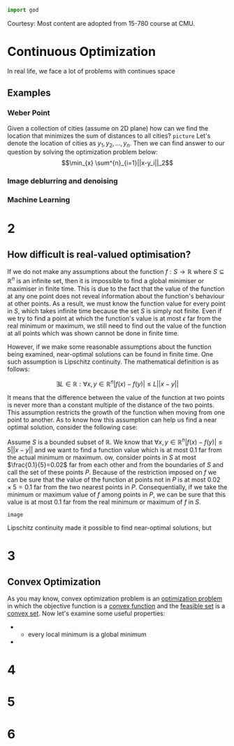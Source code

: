 ```python
import god
```
Courtesy: Most content are adopted from 15-780 course at CMU.
# Continuous Optimization
In real life, we face a lot of problems with continues space

## Examples

### Weber Point

Given a collection of cities (assume on 2D plane) how can we find the location that minimizes the sum of distances to all cities?
`picture`
Let's denote the location of cities as $y_1, y_2, ..., y_n$.
Then we can find answer to our question by solving the optimization problem below:
$$\min_{x} \sum^{n}_{i=1}||x-y_i||_2$$

### Image deblurring and denoising

### Machine Learning

# 2

## How difficult is real-valued optimisation?

If we do not make any assumptions about the function $f:S\rightarrow\mathbb{R}$ where $S\subseteq\mathbb{R}^n$ is an infinite set, then it is impossible to find a global minimiser or maximiser in finite time. This is due to the fact that the value of the function at any one point does not reveal information about the function's behaviour at other points. As a result, we must know the function value for every point in $S$, which takes infinite time because the set $S$ is simply not finite. Even if we try to find a point at which the function's value is at most  $\epsilon$ far from the real minimum or maximum, we still need to find out the value of the function at all points which was shown cannot be done in finite time.

However, if we make some reasonable assumptions about the function being examined, near-optimal solutions can be found in finite time. One such assumption is Lipschitz continuity. The mathematical definition is as follows:

$$\exists L\in\mathbb{R}:\forall x,y\in\mathbb{R}^n|f(x)-f(y)|\le L||x-y||$$

It means that the difference between the value of the function at two points is never more than a constant multiple of the distance of the two points. This assumption restricts the growth of the function when moving from one point to another. As to know how this assumption can help us find a near optimal solution, consider the following case:

Assume $S$ is a bounded subset of $\mathbb{R}$. We know that $\forall x,y\in\mathbb{R}^n|f(x)-f(y)|\le 5||x-y||$ and we want to find a function value which is at most $0.1$ far from the actual minimum or maximum. ow, consider points in $S$ at most $\frac{0.1}{5}=0.02$ far from each other and from the boundaries of $S$ and call the set of these points $P$. Because of the restriction imposed on $f$ we can be sure that the value of the function at points not in $P$ is at most $0.02 \times 5 = 0.1$ far from the two nearest points in $P$. Consequentially, if we take the minimum or maximum value of $f$ among points in $P$, we can be sure that this value is at most $0.1$ far from the real minimum or maximum of $f$ in $S$.

```image```

Lipschitz continuity made it possible to find near-optimal solutions, but 

# 3

## Convex Optimization
As you may know,  convex optimization problem is an [optimization problem](https://en.wikipedia.org/wiki/Optimization_problem "Optimization problem") in which the objective function is a [convex function](https://en.wikipedia.org/wiki/Convex_function "Convex function") and the [feasible set](https://en.wikipedia.org/wiki/Feasible_region "Feasible region") is a [convex set](https://en.wikipedia.org/wiki/Convex_set "Convex set").
Now let's examine some useful properties:

 - -   every local minimum is a  global minimum
 - 

# 4

# 5

# 6
<!--stackedit_data:
eyJoaXN0b3J5IjpbMTMwODA3ODg1OSwxNTA2NTcxMjAyLC0zMj
YyNTI2MSw1NzMxOTYwMDUsNTczMTk2MDA1LC0xNTY1MDc0NjMw
LDY0OTI5MjM5NywxNzMwMjUxNTQ2LC0xMzk1MTI5NzIwLC0yMD
kxMTM3MTUzLC03MTQyNzkzODIsLTk1NjE1MTA1MiwtMTE1MDAw
MDE4MywtOTExODIxNzY3LDE5NzQwOTY1OTksLTEzODU3MDA0OD
gsMTc4OTM5MTMzNSwtNjI1MjUwMTY0LDE2NTkwMTQ2ODMsLTk0
ODU0NjYxXX0=
-->